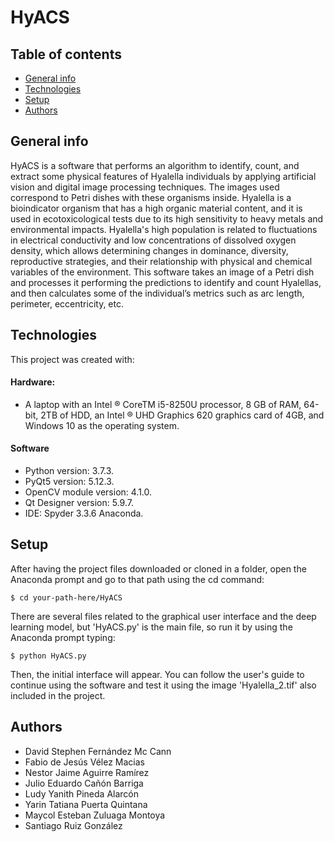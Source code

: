 # HyACS

## Table of contents
* [General info](#general-info)
* [Technologies](#technologies)
* [Setup](#setup)
* [Authors](#authors)

## General info
HyACS is a software that performs an algorithm to identify, count, and extract some physical features of Hyalella individuals by applying artificial vision and digital image processing techniques. The images used correspond to Petri dishes with these organisms inside. Hyalella is a bioindicator organism that has a high organic material content, and it is used in ecotoxicological tests due to its high sensitivity to heavy metals and environmental impacts. Hyalella's high population is related to fluctuations in electrical conductivity and low concentrations of dissolved oxygen density, which allows determining changes in dominance, diversity, reproductive strategies, and their relationship with physical and chemical variables of the environment. This software takes an image of a Petri dish and processes it performing the predictions to identify and count Hyalellas, and then calculates some of the individual’s metrics such as arc length, perimeter, eccentricity, etc.
	
## Technologies
This project was created with:
#### Hardware:
* A laptop with an Intel ® CoreTM i5-8250U processor, 8 GB of RAM, 64-bit, 2TB of HDD, an Intel ® UHD Graphics 620 graphics card of 4GB, and Windows 10 as the operating system.

#### Software
* Python version: 3.7.3.
* PyQt5 version: 5.12.3.
* OpenCV module version: 4.1.0. 
* Qt Designer version: 5.9.7.
* IDE: Spyder 3.3.6 Anaconda.
	
## Setup
After having the project files downloaded or cloned in a folder, open the Anaconda prompt and go to that path using the cd command:
```
$ cd your-path-here/HyACS
```

There are several files related to the graphical user interface and the deep learning model, but 'HyACS.py' is the main file, so run it by using the Anaconda prompt typing:
```
$ python HyACS.py
```
Then, the initial interface will appear. You can follow the user's guide to continue using the software and test it using the image 'Hyalella_2.tif' also included in the project.

## Authors
* David Stephen Fernández Mc Cann
* Fabio de Jesús Vélez Macias
* Nestor Jaime Aguirre Ramírez 
* Julio Eduardo Cañón Barriga
* Ludy Yanith Pineda Alarcón 
* Yarin Tatiana Puerta Quintana 
* Maycol Esteban Zuluaga Montoya 
* Santiago Ruiz González
